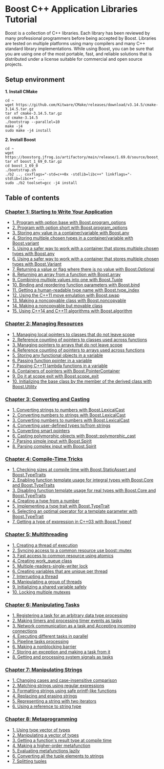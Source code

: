 # Boost C++ Application Libraries Tutorial
Boost is a collection of C++ libraries. Each library has been reviewed by many professional programmers before being accepted by Boost. Libraries are tested on multiple platforms using many compilers and many C++ standard library implementations. While using Boost, you can be sure that you are using one of the most portable, fast, and reliable solutions that is distributed under a license suitable for commercial and open source projects.

## Setup environment
**1. Install CMake**
```
cd ~
wget https://github.com/Kitware/CMake/releases/download/v3.14.5/cmake-3.14.5.tar.gz
tar xf cmake-3.14.5.tar.gz
cd cmake-3.14.5
./bootstrap --parallel=10
make -j4
sudo make -j4 install
```
**2. Install Boost**
```
cd ~
wget https://boostorg.jfrog.io/artifactory/main/release/1.69.0/source/boost_1_69_0.tar.gz
tar xf boost_1_69_0.tar.gz
cd boost_1_69_0
./bootstrap.sh
./b2 ... cxxflags="-std=c++0x -stdlib=libc++" linkflags="-stdlib=libc++" ...
sudo ./b2 toolset=gcc -j4 install
```
## Table of contents

### [Chapter 1: Starting to Write Your Application](chapter_01/README.md)

- [1. Program with option base with Boost.program_options](chapter_01/recipe_01/README.md)
- [2. Program with option short with Boost.program_options](chapter_01/recipe_02/README.md)
- [3. Storing any value in a container/variable with Boost.any](chapter_01/recipe_03/README.md)
- [4. Storing multiple chosen types in a container/variable with Boost.variant](chapter_01/recipe_04/README.md)
- [5. Using a safer way to work with a container that stores multiple chosen types with Boost.any](chapter_01/recipe_05/README.md)
- [6. Using a safer way to work with a container that stores multiple chosen types with Boost.Variant](chapter_01/recipe_06/README.md)
- [7. Returning a value or flag where there is no value with Boost.Optional](chapter_01/recipe_07/README.md)
- [8. Returning an array from a function with Boost.array](chapter_01/recipe_08/README.md)
- [9. Combining multiple values into one with Boost.Tuple](chapter_01/recipe_09/README.md)
- [10. Binding and reordering function parameters with Boost.bind](chapter_01/recipe_10/README.md)
- [11. Getting a human-readable type name with Boost.type_index](chapter_01/recipe_11/README.md)
- [12. Using the C++11 move emulation with Boost.swap](chapter_01/recipe_12/README.md)
- [13. Making a noncopyable class with Boost.noncopyable](chapter_01/recipe_13/README.md)
- [14. Making a noncopyable but movable class](chapter_01/recipe_14/README.md)
- [15. Using C++14 and C++11 algorithms with Boost.algorithm](chapter_01/recipe_15/README.md)

### [Chapter 2: Managing Resources](chapter_02/README.md)

- [1. Managing local pointers to classes that do not leave scope](chapter_02/recipe_01/README.md)
- [2. Reference counting of pointers to classes used across functions](chapter_02/recipe_02/README.md)
- [3. Managing pointers to arrays that do not leave scope](chapter_02/recipe_03/README.md)
- [4. Reference counting of pointers to arrays used across functions](chapter_02/recipe_04/README.md)
- [5. Storing any functional objects in a variable](chapter_02/recipe_05/README.md)
- [6. Passing function pointer in a variable](chapter_02/recipe_06/README.md)
- [7. Passing C++11 lambda functions in a variable](chapter_02/recipe_07/README.md)
- [8. Containers of pointers with Boost.PointerContainer](chapter_02/recipe_08/README.md)
- [9. Do it at scope exit with Boost.scope_exit](chapter_02/recipe_09/README.md)
- [10. Initializing the base class by the member of the derived class with Boost.Utility](chapter_02/recipe_10/README.md)

### [Chapter 3: Converting and Casting](chapter_03/README.md)

- [1. Converting strings to numbers with Boost.LexicalCast](chapter_03/recipe_01/README.md)
- [2. Converting numbers to strings with Boost.LexicalCast](chapter_03/recipe_02/README.md)
- [3. Converting numbers to numbers with Boost.LexicalCast](chapter_03/recipe_03/README.md)
- [4. Converting user-defined types to/from strings](chapter_03/recipe_04/README.md)
- [5. Converting smart pointers](chapter_03/recipe_05/README.md)
- [6. Casting polymorphic objects with Boost::polymorphic_cast](chapter_03/recipe_06/README.md)
- [7. Parsing simple input with Boost.Spirit](chapter_03/recipe_07/README.md)
- [8. Parsing complex input with Boost.Spirit](chapter_03/recipe_08/README.md)

### [Chapter 4: Compile-Time Tricks](chapter_04/README.md)

- [1. Checking sizes at compile time with Boost.StaticAssert and Boost.TypeTraits](chapter_04/recipe_01/README.md)
- [2. Enabling function template usage for integral types with Boost.Core and Boost.TypeTraits](chapter_04/recipe_02/README.md)
- [3. Disabling function template usage for real types with Boost.Core and Boost.TypeTraits](chapter_04/recipe_03/README.md)
- [4. Creating a type from a number](chapter_04/recipe_04/README.md)
- [5. Implementing a type trait with Boost.TypeTrait](chapter_04/recipe_05/README.md)
- [6. Selecting an optimal operator for a template parameter with Boost.TypeTrait](chapter_04/recipe_06/README.md)
- [7. Getting a type of expression in C++03 with Boost.Typeof](chapter_04/recipe_07/README.md)

### [Chapter 5: Multithreading](chapter_05/README.md)

- [1. Creating a thread of execution](chapter_05/recipe_01/README.md)
- [2. Syncing access to a common resource use boost::mutex](chapter_05/recipe_02/README.md)
- [3. Fast access to common resource using atomics](chapter_05/recipe_03/README.md)
- [4. Creating work_queue class](chapter_05/recipe_04/README.md)
- [5. Multiple-readers-single-writer lock](chapter_05/recipe_05/README.md)
- [6. Creating variables that are unique per thread](chapter_05/recipe_06/README.md)
- [7. Interrupting a thread](chapter_05/recipe_07/README.md)
- [8. Manipulating a group of threads](chapter_05/recipe_08/README.md)
- [9. Initializing a shared variable safely](chapter_05/recipe_09/README.md)
- [10. Locking multiple mutexes](chapter_05/recipe_10/README.md)

### [Chapter 6: Manipulating Tasks](chapter_06/README.md)

- [1. Registering a task for an arbitrary data type processing](chapter_06/recipe_01/README.md)
- [2. Making timers and processing timer events as tasks](chapter_06/recipe_02/README.md)
- [3. Network communication as a task and Accepting incoming connections](chapter_06/recipe_03/README.md)
- [4. Executing different tasks in parallel](chapter_06/recipe_04/README.md)
- [5. Pipeline tasks processing](chapter_06/recipe_05/README.md)
- [6. Making a nonblocking barrier](chapter_06/recipe_06/README.md)
- [7. Storing an exception and making a task from it](chapter_06/recipe_07/README.md)
- [8. Getting and processing system signals as tasks](chapter_06/recipe_08/README.md)

### [Chapter 7: Manipulating Strings](chapter_07/README.md)

- [1. Changing cases and case-insensitive comparison](chapter_07/recipe_01/README.md)
- [2. Matching strings using regular expressions](chapter_07/recipe_02/README.md)
- [3. Formatting strings using safe printf-like functions](chapter_07/recipe_03/README.md)
- [4. Replacing and erasing strings](chapter_07/recipe_04/README.md)
- [5. Representing a string with two iterators](chapter_07/recipe_05/README.md)
- [6. Using a reference to string type](chapter_07/recipe_06/README.md)

### [Chapter 8: Metaprogramming](chapter_08/README.md)

- [1. Using type vector of types](chapter_08/recipe_01/README.md)
- [2. Manipulating a vector of types](chapter_08/recipe_02/README.md)
- [3. Getting a function's result type at compile time](chapter_08/recipe_03/README.md)
- [4. Making a higher-order metafunction](chapter_08/recipe_04/README.md)
- [5. Evaluating metafunctions lazily](chapter_08/recipe_05/README.md)
- [6. Converting all the tuple elements to strings](chapter_08/recipe_06/README.md)
- [7. Splitting tuples](chapter_08/recipe_07/README.md)
